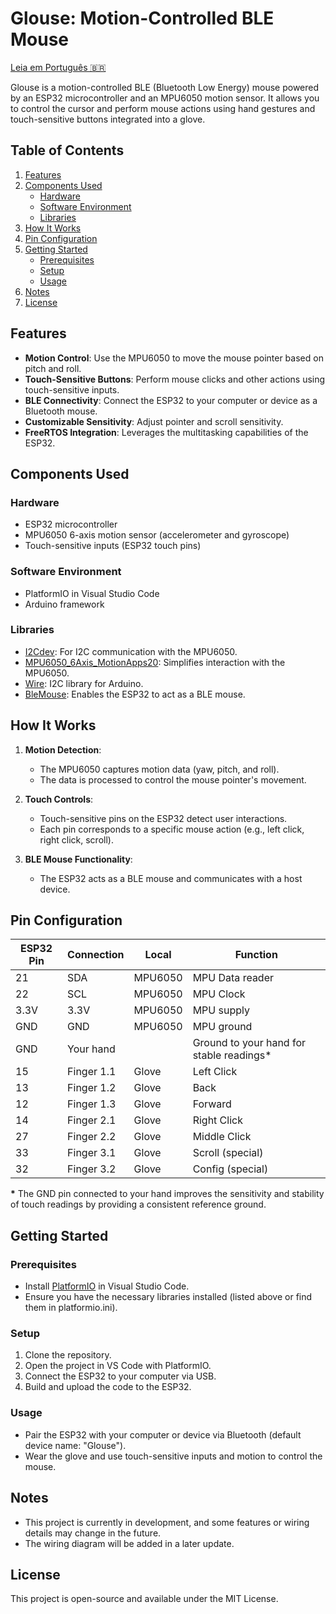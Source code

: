 # Glouse: Motion-Controlled BLE Mouse

[Leia em Português 🇧🇷](./README.pt.md)

Glouse is a motion-controlled BLE (Bluetooth Low Energy) mouse powered by an ESP32 microcontroller and an MPU6050 motion sensor. It allows you to control the cursor and perform mouse actions using hand gestures and touch-sensitive buttons integrated into a glove.

## Table of Contents

1. [Features](#features)
2. [Components Used](#components-used)
   - [Hardware](#hardware)
   - [Software Environment](#software-environment)
   - [Libraries](#libraries)
3. [How It Works](#how-it-works)
4. [Pin Configuration](#pin-configuration)
5. [Getting Started](#getting-started)
   - [Prerequisites](#prerequisites)
   - [Setup](#setup)
   - [Usage](#usage)
6. [Notes](#notes)
7. [License](#license)

## Features

- **Motion Control**: Use the MPU6050 to move the mouse pointer based on pitch and roll.
- **Touch-Sensitive Buttons**: Perform mouse clicks and other actions using touch-sensitive inputs.
- **BLE Connectivity**: Connect the ESP32 to your computer or device as a Bluetooth mouse.
- **Customizable Sensitivity**: Adjust pointer and scroll sensitivity.
- **FreeRTOS Integration**: Leverages the multitasking capabilities of the ESP32.

## Components Used

### Hardware

- ESP32 microcontroller
- MPU6050 6-axis motion sensor (accelerometer and gyroscope)
- Touch-sensitive inputs (ESP32 touch pins)

### Software Environment

- PlatformIO in Visual Studio Code
- Arduino framework

### Libraries

- [I2Cdev](https://github.com/jrowberg/i2cdevlib): For I2C communication with the MPU6050.
- [MPU6050\_6Axis\_MotionApps20](https://github.com/jrowberg/i2cdevlib/tree/master/Arduino/MPU6050): Simplifies interaction with the MPU6050.
- [Wire](https://www.arduino.cc/en/Reference/Wire): I2C library for Arduino.
- [BleMouse](https://github.com/T-vK/ESP32-BLE-Mouse): Enables the ESP32 to act as a BLE mouse.

## How It Works

1. **Motion Detection**:

   - The MPU6050 captures motion data (yaw, pitch, and roll).
   - The data is processed to control the mouse pointer's movement.

2. **Touch Controls**:

   - Touch-sensitive pins on the ESP32 detect user interactions.
   - Each pin corresponds to a specific mouse action (e.g., left click, right click, scroll).

3. **BLE Mouse Functionality**:

   - The ESP32 acts as a BLE mouse and communicates with a host device.

## Pin Configuration

| ESP32 Pin | Connection | Local   | Function                                 |
| --------- | ---------- | ------- | ---------------------------------------- |
| 21        | SDA        | MPU6050 | MPU Data reader                          |
| 22        | SCL        | MPU6050 | MPU Clock                                |
| 3.3V      | 3.3V       | MPU6050 | MPU supply                               |
| GND       | GND        | MPU6050 | MPU ground                               |
| GND       | Your hand  |         | Ground to your hand for stable readings* |
| 15        | Finger 1.1 | Glove   | Left Click                               |
| 13        | Finger 1.2 | Glove   | Back                                     |
| 12        | Finger 1.3 | Glove   | Forward                                  |
| 14        | Finger 2.1 | Glove   | Right Click                              |
| 27        | Finger 2.2 | Glove   | Middle Click                             |
| 33        | Finger 3.1 | Glove   | Scroll (special)                         |
| 32        | Finger 3.2 | Glove   | Config (special)                         |

**\*** The GND pin connected to your hand improves the sensitivity and stability of touch readings by providing a consistent reference ground.

## Getting Started

### Prerequisites

- Install [PlatformIO](https://platformio.org/) in Visual Studio Code.
- Ensure you have the necessary libraries installed (listed above or find them in platformio.ini).

### Setup

1. Clone the repository.
2. Open the project in VS Code with PlatformIO.
3. Connect the ESP32 to your computer via USB.
4. Build and upload the code to the ESP32.

### Usage

- Pair the ESP32 with your computer or device via Bluetooth (default device name: "Glouse").
- Wear the glove and use touch-sensitive inputs and motion to control the mouse.

## Notes

- This project is currently in development, and some features or wiring details may change in the future.
- The wiring diagram will be added in a later update.

## License

This project is open-source and available under the MIT License.

